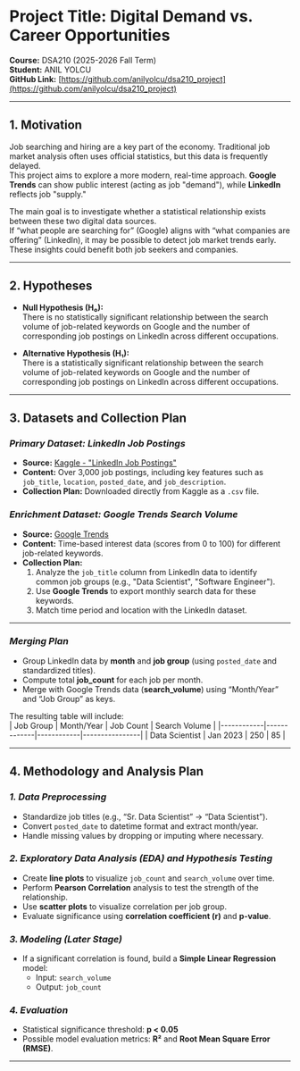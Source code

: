 # Project Title: Digital Demand vs. Career Opportunities  
**Course:** DSA210 (2025-2026 Fall Term)  
**Student:** ANIL YOLCU  
**GitHub Link:** [https://github.com/anilyolcu/dsa210_project](https://github.com/anilyolcu/dsa210_project)

---

## 1. Motivation
Job searching and hiring are a key part of the economy. Traditional job market analysis often uses official statistics, but this data is frequently delayed.  
This project aims to explore a more modern, real-time approach. **Google Trends** can show public interest (acting as job "demand"), while **LinkedIn** reflects job "supply."

The main goal is to investigate whether a statistical relationship exists between these two digital data sources.  
If “what people are searching for” (Google) aligns with “what companies are offering” (LinkedIn), it may be possible to detect job market trends early.  
These insights could benefit both job seekers and companies.

---

## 2. Hypotheses

- **Null Hypothesis (H₀):**  
  There is no statistically significant relationship between the search volume of job-related keywords on Google and the number of corresponding job postings on LinkedIn across different occupations.

- **Alternative Hypothesis (H₁):**  
  There is a statistically significant relationship between the search volume of job-related keywords on Google and the number of corresponding job postings on LinkedIn across different occupations.

---

## 3. Datasets and Collection Plan

### *Primary Dataset: LinkedIn Job Postings*
- **Source:** [Kaggle - "LinkedIn Job Postings"](https://www.kaggle.com/datasets/arshkon/linkedin-job-postings)  
- **Content:** Over 3,000 job postings, including key features such as `job_title`, `location`, `posted_date`, and `job_description`.  
- **Collection Plan:** Downloaded directly from Kaggle as a `.csv` file.

### *Enrichment Dataset: Google Trends Search Volume*
- **Source:** [Google Trends](https://trends.google.com/trends/explore)  
- **Content:** Time-based interest data (scores from 0 to 100) for different job-related keywords.  
- **Collection Plan:**
  1. Analyze the `job_title` column from LinkedIn data to identify common job groups (e.g., "Data Scientist", "Software Engineer").  
  2. Use **Google Trends** to export monthly search data for these keywords.  
  3. Match time period and location with the LinkedIn dataset.

---

### *Merging Plan*
- Group LinkedIn data by **month** and **job group** (using `posted_date` and standardized titles).  
- Compute total **job_count** for each job per month.  
- Merge with Google Trends data (**search_volume**) using “Month/Year” and “Job Group” as keys.  

The resulting table will include:  
| Job Group | Month/Year | Job Count | Search Volume |
|------------|-------------|------------|----------------|
| Data Scientist | Jan 2023 | 250 | 85 |

---

## 4. Methodology and Analysis Plan

### *1. Data Preprocessing*
- Standardize job titles (e.g., “Sr. Data Scientist” → “Data Scientist”).  
- Convert `posted_date` to datetime format and extract month/year.  
- Handle missing values by dropping or imputing where necessary.

### *2. Exploratory Data Analysis (EDA) and Hypothesis Testing*
- Create **line plots** to visualize `job_count` and `search_volume` over time.  
- Perform **Pearson Correlation** analysis to test the strength of the relationship.  
- Use **scatter plots** to visualize correlation per job group.  
- Evaluate significance using **correlation coefficient (r)** and **p-value**.

### *3. Modeling (Later Stage)*
- If a significant correlation is found, build a **Simple Linear Regression** model:  
  - Input: `search_volume`  
  - Output: `job_count`

### *4. Evaluation*
- Statistical significance threshold: **p < 0.05**  
- Possible model evaluation metrics: **R²** and **Root Mean Square Error (RMSE)**.

---
